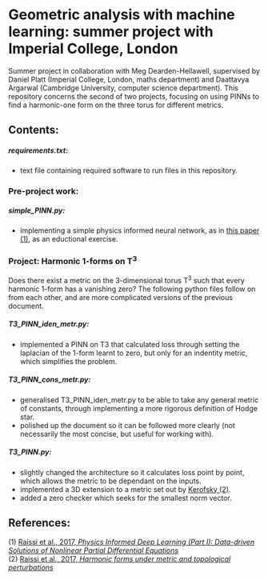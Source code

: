 # Geometric analysis with machine learning: summer project with Imperial College, London
Summer project in collaboration with Meg Dearden-Hellawell, supervised by Daniel Platt (Imperial College, London, maths department) and Daattavya Argarwal (Cambridge University, computer science department). This repository concerns the second of two projects, focusing on using PINNs to find a harmonic-one form on the three torus for different metrics.

## Contents:
##### requirements.txt:
- text file containing required software to run files in this repository.

### Pre-project work:

##### simple_PINN.py:
- implementing a simple physics informed neural network, as in [this paper (1)](https://arxiv.org/abs/1711.10561), as an eductional exercise.

### Project: Harmonic 1-forms on T<sup>3</sup>
Does there exist a metric on the 3-dimensional torus T<sup>3</sup> such that every harmonic 1-form has a vanishing zero? The following python files follow on from each other, and are more complicated versions of the previous document.

##### T3_PINN_iden_metr.py:
- implemented a PINN on T3 that calculated loss through setting the laplacian of the 1-form learnt to zero, but only for an indentity metric, which simplifies the problem.

##### T3_PINN_cons_metr.py:
- generalised T3_PINN_iden_metr.py to be able to take any general metric of constants, through implementing a more rigorous definition of Hodge star.
- polished up the document so it can be followed more clearly (not necessarily the most concise, but useful for working with).

##### T3_PINN.py:
- slightly changed the architecture so it calculates loss point by point, which allows the metric to be dependant on the inputs.
- implemented a 3D extension to a metric set out by [Kerofsky (2)](https://www.researchgate.net/publication/34310555_Harmonic_forms_under_metric_and_topological_perturbations).
- added a zero checker which seeks for the smallest norm vector.

## References:
(1) [Raissi et al., 2017, *Physics Informed Deep Learning (Part I): Data-driven Solutions of Nonlinear Partial Differential Equations*](https://arxiv.org/abs/1711.10561) <br/>
(2) [Raissi et al., 2017, *Harmonic forms under metric and topological perturbations*](https://www.researchgate.net/publication/34310555_Harmonic_forms_under_metric_and_topological_perturbations)
